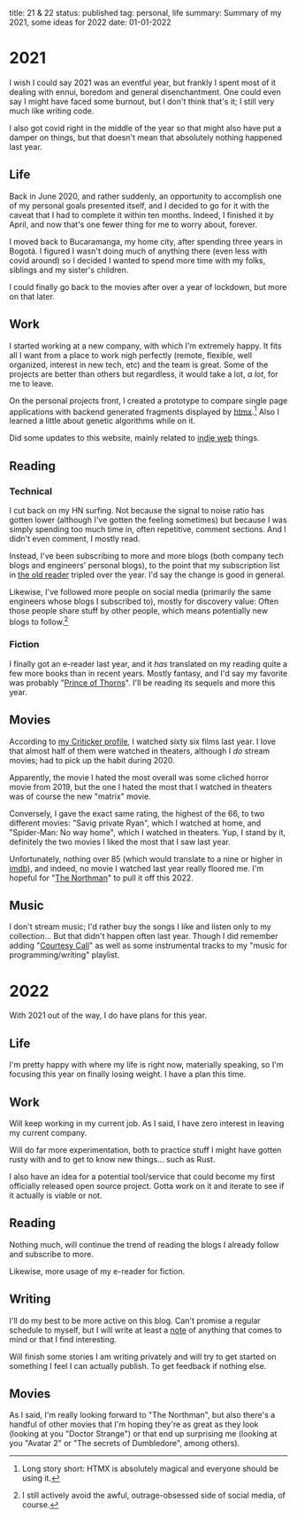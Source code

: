 title: 21 & 22
status: published
tag: personal, life
summary: Summary of my 2021, some ideas for 2022
date: 01-01-2022

# 2021

I wish I could say 2021 was an eventful year, but frankly I spent most of it dealing with ennui, boredom and general disenchantment.
One could even say I might have faced some burnout, but I don't think that's it; I still very much like writing code.

I also got covid right in the middle of the year so that might also have put a damper on things, but that doesn't mean that absolutely
nothing happened last year.

## Life

Back in June 2020, and rather suddenly, an opportunity to accomplish one of my personal goals presented itself, and I decided to go
for it with the caveat that I had to complete it within ten months. Indeed, I finished it by April, and now that's one fewer thing
for me to worry about, forever.

I moved back to Bucaramanga, my home city, after spending three years in Bogotá.
I figured I wasn't doing much of anything there (even less with covid around) so I decided I wanted to spend more time with my folks,
siblings and my sister's children.

I could finally go back to the movies after over a year of lockdown, but more on that later.

## Work

I started working at a new company, with which I'm extremely happy. It fits all I want from a place to work nigh perfectly
(remote, flexible, well organized, interest in new tech, etc) and the team is great.
Some of the projects are better than others but regardless, it would take a lot, *a lot*, for me to leave.

On the personal projects front, I created a prototype to compare single page applications with backend generated fragments displayed
by [htmx](https://htmx.org/).[^htmx] Also I learned a little about genetic algorithms while on it.

Did some updates to this website, mainly related to [indie web](https://indieweb.org/) things.

## Reading

### Technical

I cut back on my HN surfing. Not because the signal to noise ratio has gotten lower (although I've gotten the feeling sometimes)
but because I was simply spending too much time in, often repetitive, comment sections. And I didn't even comment, I mostly read.

Instead, I've been subscribing to more and more blogs (both company tech blogs and engineers' personal blogs), to the point that
my subscription list in [the old reader](https://theoldreader.com/) tripled over the year. I'd say the change is good in general.

Likewise, I've followed more people on social media (primarily the same engineers whose blogs I subscribed to),
mostly for discovery value: Often those people share stuff by other people, which means potentially new blogs to follow.[^sm]

### Fiction

I finally got an e-reader last year, and it *has* translated on my reading quite a few more books than in recent years.
Mostly fantasy, and I'd say my favorite was probably "[Prince of Thorns](https://www.goodreads.com/book/show/9579634-prince-of-thorns)".
I'll be reading its sequels and more this year.

## Movies

According to [my Criticker profile](https://www.criticker.com/profile/luord/), I watched sixty six films last year.
I love that almost half of them were watched in theaters, although I *do* stream movies; had to pick up the habit during 2020.

Apparently, the movie I hated the most overall was some cliched horror movie from 2019, but the one I hated the most that I watched
in theaters was of course the new "matrix" movie.

Conversely, I gave the exact same rating, the highest of the 66, to two different movies: "Savig private Ryan",
which I watched at home, and "Spider-Man: No way home", which I watched in theaters. Yup, I stand by it,
definitely the two movies I liked the most that I saw last year.

Unfortunately, nothing over 85 (which would translate to a nine or higher in [imdb](https://www.imdb.com/user/ur39224109)),
and indeed, no movie I watched last year really floored me.
I'm hopeful for "[The Northman](https://www.imdb.com/title/tt11138512/)" to pull it off this 2022.

## Music

I don't stream music; I'd rather buy the songs I like and listen only to my collection... But that didn't happen often last year.
Though I did remember adding "[Courtesy Call](https://www.youtube.com/watch?v=ocpDEOXABWg)" as well as some instrumental tracks to
my "music for programming/writing" playlist.

# 2022

With 2021 out of the way, I do have plans for this year.

## Life

I'm pretty happy with where my life is right now, materially speaking, so I'm focusing this year on finally losing weight.
I have a plan this time.

## Work

Will keep working in my current job. As I said, I have zero interest in leaving my current company.

Will do far more experimentation, both to practice stuff I might have gotten rusty with and to get to know new things... such as Rust.

I also have an idea for a potential tool/service that could become my first officially released open source project. Gotta
work on it and iterate to see if it actually is viable or not.

## Reading

Nothing much, will continue the trend of reading the blogs I already follow and subscribe to more.

Likewise, more usage of my e-reader for fiction.

## Writing

I'll do my best to be more active on this blog. Can't promise a regular schedule to myself, but I will write at least a
[note](/category/notes) of anything that comes to mind or that I find interesting.

Will finish some stories I am writing privately and will try to get started on something I feel I can actually publish. To get
feedback if nothing else.

## Movies

As I said, I'm really looking forward to "The Northman", but also there's a handful of other movies that I'm hoping they're as
great as they look (looking at you "Doctor Strange") or that end up surprising me
(looking at you "Avatar 2" or "The secrets of Dumbledore", among others).

[^htmx]: Long story short: HTMX is absolutely magical and everyone should be using it.
[^sm]: I still actively avoid the awful, outrage-obsessed side of social media, of course.
